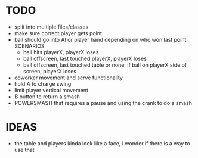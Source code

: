 # TODO
- split into multiple files/classes
- make sure correct player gets point
- ball should go into AI or player hand depending on who won last point
	SCENARIOS
	- ball hits playerX, playerX loses
	- ball offscreen, last touched playerX, playerX loses
	- ball offscreen, last touched table or none, if ball on playerX side of screen, playerX loses
- coworker movement and serve functionality
- hold A to charge swing
- limit player vertical movement
- B button to return a smash
- POWERSMASH that requires a pause and using the crank to do a smash


# IDEAS
- the table and players kinda look like a face, i wonder if there is a way to use that